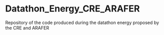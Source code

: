 # Datathon_Energy_CRE_ARAFER
Repository of the code produced during the datathon energy proposed by the CRE and ARAFER
